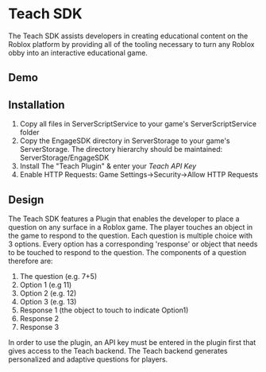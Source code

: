 # Teach SDK
The Teach SDK assists developers in creating educational content on the Roblox platform by providing all of the tooling necessary to turn any Roblox obby into an interactive educational game. 

## Demo

## Installation
1. Copy all files in ServerScriptService to your game's ServerScriptService folder
2. Copy the EngageSDK directory in ServerStorage to your game's ServerStorage. The directory hierarchy should be maintained: ServerStorage/EngageSDK
3. Install The "Teach Plugin" & enter your _Teach API Key_
4. Enable HTTP Requests: Game Settings->Security->Allow HTTP Requests
## Design
The Teach SDK features a Plugin that enables the developer to place a question on any surface in a Roblox game. The player touches an object in the game to respond to the question. Each question is multiple choice with 3 options. Every option has a corresponding 'response' or object that needs to be touched to respond to the question. The components of a question therefore are:
1. The question (e.g. 7+5)
2. Option 1 (e.g 11)
3. Option 2 (e.g. 12)
4. Option 3 (e.g. 13)
5. Response 1 (the object to touch to indicate Option1)
6. Response 2 
7. Response 3

In order to use the plugin, an API key must be entered in the plugin first that gives access to the Teach backend. The Teach backend generates personalized and adaptive questions for players.